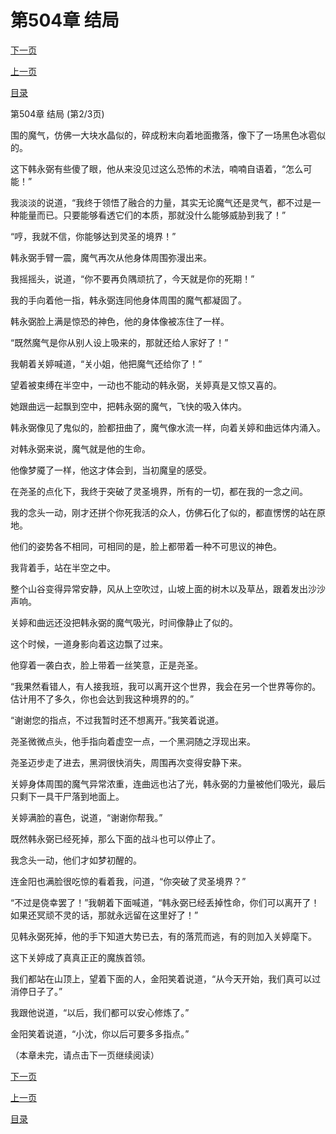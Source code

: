 <h1>第504章   结局</h1>
            <div><p><a href="./1511_%E7%AC%AC504%E7%AB%A0_%E7%BB%93%E5%B1%80.md">下一页</a></p><p><a href="./1509_%E7%AC%AC504%E7%AB%A0_%E7%BB%93%E5%B1%80.md">上一页</a></p><p><a href="../">目录</a></p></div>
            <div><p>第504章   结局 (第2/3页)</p><p>围的魔气，仿佛一大块水晶似的，碎成粉末向着地面撒落，像下了一场黑色冰雹似的。</p><p>这下韩永弼有些傻了眼，他从来没见过这么恐怖的术法，喃喃自语着，“怎么可能！”</p><p>我淡淡的说道，“我终于领悟了融合的力量，其实无论魔气还是灵气，都不过是一种能量而已。只要能够看透它们的本质，那就没什么能够威胁到我了！”</p><p>“哼，我就不信，你能够达到灵圣的境界！”</p><p>韩永弼手臂一震，魔气再次从他身体周围弥漫出来。</p><p>我摇摇头，说道，“你不要再负隅顽抗了，今天就是你的死期！”</p><p>我的手向着他一指，韩永弼连同他身体周围的魔气都凝固了。</p><p>韩永弼脸上满是惊恐的神色，他的身体像被冻住了一样。</p><p>“既然魔气是你从别人设上吸来的，那就还给人家好了！”</p><p>我朝着关婷喊道，“关小姐，他把魔气还给你了！”</p><p>望着被束缚在半空中，一动也不能动的韩永弼，关婷真是又惊又喜的。</p><p>她跟曲远一起飘到空中，把韩永弼的魔气，飞快的吸入体内。</p><p>韩永弼像见了鬼似的，脸都扭曲了，魔气像水流一样，向着关婷和曲远体内涌入。</p><p>对韩永弼来说，魔气就是他的生命。</p><p>他像梦魇了一样，他这才体会到，当初魔皇的感受。</p><p>在尧圣的点化下，我终于突破了灵圣境界，所有的一切，都在我的一念之间。</p><p>我的念头一动，刚才还拼个你死我活的众人，仿佛石化了似的，都直愣愣的站在原地。</p><p>他们的姿势各不相同，可相同的是，脸上都带着一种不可思议的神色。</p><p>我背着手，站在半空之中。</p><p>整个山谷变得异常安静，风从上空吹过，山坡上面的树木以及草丛，跟着发出沙沙声响。</p><p>关婷和曲远还没把韩永弼的魔气吸光，时间像静止了似的。</p><p>这个时候，一道身影向着这边飘了过来。</p><p>他穿着一袭白衣，脸上带着一丝笑意，正是尧圣。</p><p>“我果然看错人，有人接我班，我可以离开这个世界，我会在另一个世界等你的。估计用不了多久，你也会达到我这种境界的的。”</p><p>“谢谢您的指点，不过我暂时还不想离开。”我笑着说道。</p><p>尧圣微微点头，他手指向着虚空一点，一个黑洞随之浮现出来。</p><p>尧圣迈步走了进去，黑洞很快消失，周围再次变得安静下来。</p><p>关婷身体周围的魔气异常浓重，连曲远也沾了光，韩永弼的力量被他们吸光，最后只剩下一具干尸落到地面上。</p><p>关婷满脸的喜色，说道，“谢谢你帮我。”</p><p>既然韩永弼已经死掉，那么下面的战斗也可以停止了。</p><p>我念头一动，他们才如梦初醒的。</p><p>连金阳也满脸很吃惊的看着我，问道，“你突破了灵圣境界？”</p><p>“不过是侥幸罢了！”我朝着下面喊道，“韩永弼已经丢掉性命，你们可以离开了！如果还冥顽不灵的话，那就永远留在这里好了！”</p><p>见韩永弼死掉，他的手下知道大势已去，有的落荒而逃，有的则加入关婷麾下。</p><p>这下关婷成了真真正正的魔族首领。</p><p>我们都站在山顶上，望着下面的人，金阳笑着说道，“从今天开始，我们真可以过消停日子了。”</p><p>我跟他说道，“以后，我们都可以安心修炼了。”</p><p>金阳笑着说道，“小沈，你以后可要多多指点。”</p><p>（本章未完，请点击下一页继续阅读）</p></div>
            <div><p><a href="./1511_%E7%AC%AC504%E7%AB%A0_%E7%BB%93%E5%B1%80.md">下一页</a></p><p><a href="./1509_%E7%AC%AC504%E7%AB%A0_%E7%BB%93%E5%B1%80.md">上一页</a></p><p><a href="../">目录</a></p></div>